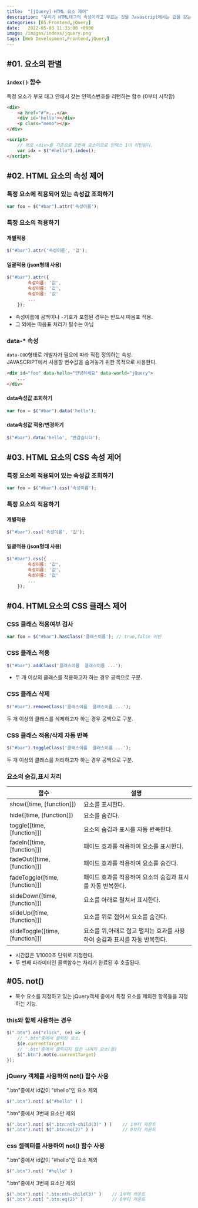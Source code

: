 ```yaml
---
title:  "[jQuery] HTML 요소 제어"
description: "우리가 HTML태그의 속성이라고 부르는 것을 Javascript에서는 값을 갖는 속성의 경우 `attribute`, 값을 갖지 않고 속성 이름만 지정하는 경우 `property`라고 합니다. `attribute`는 `img`태그의 `src`속성과 같은 것이 있고 `property`는 `disabled`, `readonly`, `checked` 등의 속성이 있습니다."
categories: [05.Frontend,jQuery]
date:   2022-05-03 11:33:00 +0900
image: /images/indexs/jquery.png
tags: [Web Development,Frontend,jQuery]
---
```


## #01. 요소의 판별

### `index()` 함수

특정 요소가 부모 태그 안에서 갖는 인덱스번호를 리턴하는 함수 (0부터 시작함)

```html
<div>
    <a href="#">...</a>
    <div id='hello'></div>
    <p class="memo"></p>
</div>

<script>
    // 부모 <div>를 기준으로 2번째 요소이므로 인덱스 1이 리턴된다.
    var idx = $("#hello").index();
</script>
```

## #02. HTML 요소의 속성 제어

### 특정 요소에 적용되어 있는 속성값 조회하기

```javascript
var foo = $("#bar").attr('속성이름');
```

### 특정 요소의 적용하기

#### 개별적용

```javascript
$("#bar").attr('속성이름', '값');
```

#### 일괄적용 (json형태 사용)

```javascript
$("#bar").attr({
        속성이름: '값',
        속성이름: '값',
        속성이름: '값'
        ...
    });
```

- 속성이름에 공백이나 `-`기호가 포함된 경우는 반드시 따옴표 적용.
- 그 외에는 따옴표 처리가 필수는 아님


### data-* 속성

`data-OOO`형태로 개발자가 필요에 따라 직접 정의하는 속성.<br/>
JAVASCRIPT에서 사용할 변수값을 숨겨놓기 위한 목적으로 사용한다.
```html
<div id="foo" data-hello="안녕하세요" data-world="jQuery">
    ...
</div>
```

#### data속성값 조회하기

```javascript
var foo = $("#bar").data('hello');
```

#### data속성값 적용/변경하기

```javascript
$("#bar").data('hello', '반갑습니다');
```

## #03. HTML 요소의 CSS 속성 제어

### 특정 요소에 적용되어 있는 속성값 조회하기
```javascript
var foo = $("#bar").css('속성이름');
```

### 특정 요소의 적용하기

#### 개별적용

```javascript
$("#bar").css('속성이름', '값');
```

#### 일괄적용 (json형태 사용)

```javascript
$("#bar").css({
        속성이름: '값',
        속성이름: '값',
        속성이름: '값'
        ...
    });
```


## #04. HTML요소의 CSS 클래스 제어

### CSS 클래스 적용여부 검사

```javascript
var foo = $("#bar").hasClass('클래스이름'); // true,false 리턴
```

### CSS 클래스 적용

```javascript
$("#bar").addClass('클래스이름  클래스이름 ...');
```

- 두 개 이상의 클래스를 적용하고자 하는 경우 공백으로 구분.

### CSS 클래스 삭제

```javascript
$("#bar").removeClass('클래스이름  클래스이름 ...');
```

두 개 이상의 클래스를 삭제하고자 하는 경우 공백으로 구분.

### CSS 클래스 적용/삭제 자동 반복

```javascript
$("#bar").toggleClass('클래스이름  클래스이름 ...');
```

두 개 이상의 클래스를 처리하고자 하는 경우 공백으로 구분.

### 요소의 숨김,표시 처리

| 함수                            | 설명                                                                      |
| ------------------------------- | ------------------------------------------------------------------------- |
| show([time, [function]])        | 요소를 표시한다.                                                          |
| hide([time, [function]])        | 요소를 숨긴다.                                                            |
| toggle([time, [function]])      | 요소의 숨김과 표시를 자동 반복한다.                                       |
| fadeIn([time, [function]])      | 패이드 효과를 적용하여 요소를 표시한다.                                   |
| fadeOut([time, [function]])     | 패이드 효과를 적용하여 요소를 숨긴다.                                     |
| fadeToggle([time, [function]])  | 패이드 효과를 적용하여 요소의 숨김과 표시를 자동 반복한다.                |
| slideDown([time, [function]])   | 요소를 아래로 펼쳐서 표시한다.                                            |
| slideUp([time, [function]])     | 요소를 위로 접어서 요소를 숨긴다.                                         |
| slideToggle([time, [function]]) | 요소를 위,아래로 접고 펼치는 효과를 사용하여 숨김과 표시를 자동 반복한다. |

- 시간값은 1/1000초 단위로 지정한다.
- 두 번째 파라미터인 콜백함수는 처리가 완료된 후 호출된다.

## #05. not()

- 복수 요소를 지정하고 있는 jQuery객체 중에서 특정 요소를 제외한 항목들을 지정하는 기능.

### this와 함께 사용하는 경우

```js
$(".btn").on("click", (e) => {
    // ".btn"중에서 클릭된 요소.
    $(e.currentTarget)
    // '.btn'중에서 클릭되지 않은 나머지 요소(들)
    $(".btn").not(e.currentTarget)
});
```

### jQuery 객체를 사용하여 not() 함수 사용

".btn"중에서 id값이 "#hello"인 요소 제외

```javascript
$(".btn").not( $("#hello" ) )
```

".btn"중에서 3번째 요소만 제외

```javascript
$(".btn").not( $(".btn:nth-child(3)" ) )    // 1부터 카운트
$(".btn").not( $(".btn:eq(2)" ) )           // 0부터 카운트
```

### css 셀렉터를 사용하여 not() 함수 사용

".btn"중에서 id값이 "#hello"인 요소 제외

```javascript
$(".btn").not( "#hello" )
```

".btn"중에서 3번째 요소만 제외

```javascript
$(".btn").not( ".btn:nth-child(3)" )    // 1부터 카운트
$(".btn").not( ".btn:eq(2)" )           // 0부터 카운트
```
